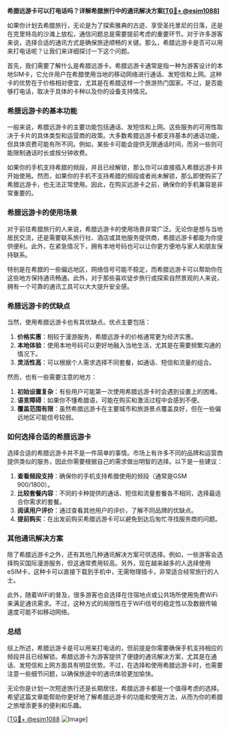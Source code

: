 **希腊远游卡可以打电话吗？详解希腊旅行中的通讯解决方案[[TG💪+ @esim1088](https://t.me/s/esim1088)]**

如果你计划去希腊旅行，无论是为了探索雅典的古迹、享受圣托里尼的日落，还是在克里特岛的沙滩上放松，通信问题总是需要提前考虑的重要环节。对于许多游客来说，选择合适的通讯方式是确保旅途顺畅的关键。那么，希腊远游卡是否可以用来打电话呢？让我们来详细探讨一下这个问题。

首先，我们需要了解什么是希腊远游卡。希腊远游卡通常是指一种为游客设计的本地SIM卡，它允许用户在希腊使用当地的移动网络进行通话、发短信和上网。这种卡的优势在于价格相对便宜，尤其是在希腊这样一个旅游热门国家。不过，是否能够打电话，取决于具体的卡种以及你的设备支持情况。

### 希腊远游卡的基本功能

一般来说，希腊远游卡的主要功能包括通话、发短信和上网。这些服务的可用性取决于卡片的具体类型和运营商的政策。大多数希腊远游卡都支持基本的通话功能，但具体资费可能有所不同。例如，某些卡可能会提供无限通话时间，而另一些则可能限制通话时长或按分钟收费。

如果你的手机支持希腊的频段，并且已经解锁，那么你可以直接插入希腊远游卡并开始使用。然而，如果你的手机不支持希腊的频段或者尚未解锁，那么即使购买了希腊远游卡，也无法正常使用。因此，在购买远游卡之前，确保你的手机兼容是非常重要的。

### 希腊远游卡的使用场景

对于前往希腊旅行的人来说，希腊远游卡的使用场景非常广泛。无论你是想与当地居民交流，还是需要联系旅行社、酒店或其他服务提供商，希腊远游卡都能为你提供便利。此外，在紧急情况下，拥有本地号码也可以让你更方便地与家人和朋友保持联系。

特别是在希腊的一些偏远地区，网络信号可能不稳定，而希腊远游卡可以帮助你在这些地方保持通讯畅通。此外，对于那些喜欢徒步旅行或探索自然景观的人来说，拥有一个可靠的通讯工具可以大大提升安全感。

### 希腊远游卡的优缺点

当然，使用希腊远游卡也有其优缺点。优点主要包括：

1. **价格实惠**：相较于漫游服务，希腊远游卡的价格通常更为经济实惠。
2. **本地体验**：使用本地号码可以更好地融入当地生活，尤其是在需要频繁沟通的情况下。
3. **灵活性高**：可以根据个人需求选择不同套餐，如通话、短信和流量的组合。

然而，也有一些需要注意的地方：

1. **初始设置复杂**：有些用户可能第一次使用希腊远游卡时会遇到设置上的困难。
2. **语言障碍**：如果你不懂希腊语，可能在购买和激活过程中会感到不便。
3. **覆盖范围有限**：虽然希腊远游卡在主要城市和旅游景点覆盖良好，但在一些偏远地区可能信号较弱。

### 如何选择合适的希腊远游卡

选择合适的希腊远游卡并不是一件简单的事情。市场上有许多不同的品牌和运营商提供类似的服务，因此你需要根据自己的需求做出明智的选择。以下是一些建议：

1. **查看频段支持**：确保你的手机支持希腊使用的频段（通常是GSM 900/1800）。
2. **比较套餐内容**：不同的卡种提供的通话、短信和流量套餐各不相同，选择最适合你需求的套餐。
3. **阅读用户评价**：通过查看其他用户的评价，了解不同品牌的优缺点。
4. **提前购买**：在出发前购买希腊远游卡可以避免到达后匆忙寻找服务商的问题。

### 其他通讯解决方案

除了希腊远游卡之外，还有其他几种通讯解决方案可供选择。例如，一些游客会选择购买国际漫游服务，但这通常费用较高。另外，现在越来越多的人选择使用eSIM卡，这种卡可以直接下载到手机中，无需物理插卡，非常适合经常旅行的人士。

此外，随着WiFi的普及，很多游客也会选择在住宿地点或公共场所使用免费WiFi来满足通讯需求。不过，这种方式的局限性在于WiFi信号的稳定性以及数据传输速度可能不如移动网络。

### 总结

综上所述，希腊远游卡是可以用来打电话的，但前提是你需要确保手机支持相应的频段并且已经解锁。希腊远游卡为游客提供了便捷的通讯解决方案，尤其是在通话、发短信和上网方面具有明显优势。不过，在选择和使用希腊远游卡时，也需要注意一些细节问题，以确保旅途中的通讯体验更加愉快。

无论你是计划一次短途旅行还是长期居住，希腊远游卡都是一个值得考虑的选择。希望这篇文章能帮助你更好地了解希腊远游卡的功能和使用方法，从而为你的希腊之旅增添更多的便利和乐趣。

[[TG💪+ @esim1088](https://t.me/s/esim1088) ![Image](https://i.postimg.cc/4NQfJmqS/Snipaste-2025-05-13-00-14-12.png)]
